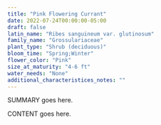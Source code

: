 ```yaml
---
title: "Pink Flowering Currant"
date: 2022-07-24T00:00:00-05:00
draft: false
latin_name: "Ribes sanguineum var. glutinosum"
family_name: "Grossulariaceae"
plant_type: "Shrub (deciduous)"
bloom_time: "Spring;Winter"
flower_color: "Pink"
size_at_maturity: "4-6 ft"
water_needs: "None"
additional_characteristices_notes: ""
---
```


SUMMARY goes here.

<!--more-->

CONTENT goes here.